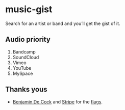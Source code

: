 # music-gist
Search for an artist or band and you’ll get the gist of it.

## Audio priority
1. Bandcamp
1. SoundCloud
1. Vimeo
1. YouTube
1. MySpace

## Thanks yous
+ [Benjamin De Cock](https://dribbble.com/bdc) and [Stripe](https://stripe.com) for the [flags](https://dribbble.com/shots/1089488-Stripe-Flag-Set).

